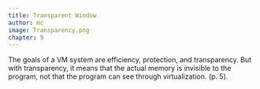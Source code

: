 ```yaml
---
title: Transparent Window
author: mc
image: Transparency.png 
chapter: 9
---
```

The goals of a VM system are efficiency, protection, and transparency. But with transparency, it means that the actual memory is invisible to the program, not that the program can see through virtualization. (p. 5).
